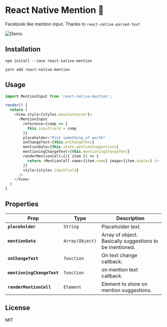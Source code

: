 # React Native Mention 🚀

Facebook like mention input. Thanks to `react-native-parsed-text`

![Demo](https://github.com/kusalshrestha/react-native-mention/blob/master/demo.gif)

## Installation

```
npm install --save react-native-mention
```
```
yarn add react-native-mention
```

## Usage
```js
import MentionInput from 'react-native-mention';

render() {
  return (
    <View style={styles.mainContainer}>
      <MentionInput
        reference={comp => {
          this.inputField = comp
        }}
        placeholder="Post something of worth"
        onChangeText={this.onChangeText}
        mentionData={this.state.mentionSuggestions}
        mentioningChangeText={this.mentioningChangeText}
        renderMentionCell={({ item }) => {
          return <MentionCell name={item.name} image={item.avatar} />
        }}
        style={styles.inputField}
      />
    </View>
  )
}
```

## Properties

| Prop | Type | Description |
|---|---|---|
|**`placeholder`**|`String`|Placeholder text.|
|**`mentionData`**|`Array(Object)`|Array of object. Basically suggestions to be mentioned.|
|**`onChangeText`**|`function`|On text change callback.|
|**`mentioningChangeText`**|`function`|on mention text callback.|
|**`renderMentionCell`**|`Element`|Element to show on mention suggestions.|

## License

MIT